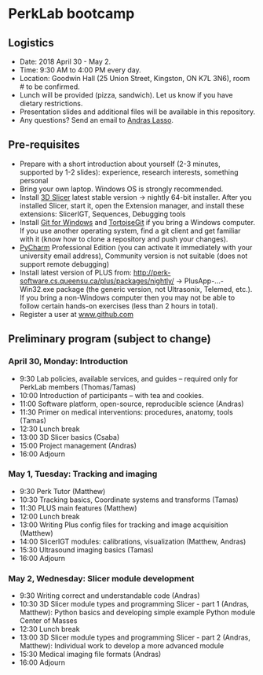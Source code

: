 # PerkLab bootcamp

## Logistics

- Date:	2018 April 30 - May 2.
- Time:	9:30 AM to 4:00 PM every day.
- Location:	Goodwin Hall (25 Union Street, Kingston, ON K7L 3N6), room # to be confirmed.
-	Lunch will be provided (pizza, sandwich). Let us know if you have dietary restrictions.
-	Presentation slides and additional files will be available in this repository.
- Any questions? Send an email to [Andras Lasso](mailto:lasso@queensu.ca).

## Pre-requisites
-	Prepare with a short introduction about yourself (2-3 minutes, supported by 1-2 slides): experience, research interests, something personal
-	Bring your own laptop. Windows OS is strongly recommended.
-	Install [3D Slicer](http://download.slicer.org/) latest stable version -> nightly 64-bit installer. After you installed Slicer, start it, open the Extension manager, and install these extensions: SlicerIGT, Sequences, Debugging tools
-	Install [Git for Windows](https://git-scm.com/download/win) and [TortoiseGit](https://tortoisegit.org/) if you bring a Windows computer. If you use another operating system, find a git client and get familiar with it (know how to clone a repository and push your changes).
-	[PyCharm](https://www.jetbrains.com/pycharm/) Professional Edition (you can activate it immediately with your university email address), Community version is not suitable (does not support remote debugging) 
-	Install latest version of PLUS from: http://perk-software.cs.queensu.ca/plus/packages/nightly/ -> PlusApp-...-Win32.exe package (the generic version, not Ultrasonix, Telemed, etc.). If you bring a non-Windows computer then you may not be able to follow certain hands-on exercises (less than 2 hours in total).
-	Register a user at www.github.com

## Preliminary program (subject to change)

### April 30, Monday: Introduction

- 9:30	Lab policies, available services, and guides – required only for PerkLab members (Thomas/Tamas)
- 10:00	Introduction of participants – with tea and cookies.
- 11:00	Software platform, open-source, reproducible science (Andras)
- 11:30	Primer on medical interventions: procedures, anatomy, tools (Tamas)
- 12:30	Lunch break
- 13:00	3D Slicer basics (Csaba)
- 15:00	Project management (Andras)
- 16:00	Adjourn

### May 1, Tuesday: Tracking and imaging
- 9:30	Perk Tutor (Matthew)
- 10:30	Tracking basics, Coordinate systems and transforms (Tamas)
- 11:30	PLUS main features (Matthew)
- 12:00	Lunch break
- 13:00	Writing Plus config files for tracking and image acquisition (Matthew)
- 14:00	SlicerIGT modules: calibrations, visualization (Matthew, Andras)
- 15:30	Ultrasound imaging basics (Tamas)
- 16:00	Adjourn

### May 2, Wednesday: Slicer module development
- 9:30	Writing correct and understandable code (Andras)
- 10:30	3D Slicer module types and programming Slicer - part 1 (Andras, Matthew): Python basics and developing simple example Python module Center of Masses
- 12:30	Lunch break
- 13:00	3D Slicer module types and programming Slicer - part 2 (Andras, Matthew): Individual work to develop a more advanced module
- 15:30	Medical imaging file formats (Andras)
- 16:00	Adjourn

